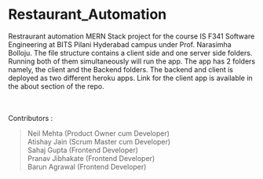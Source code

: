 # Restaurant_Automation
Restraurant automation MERN Stack project for the course IS F341 Software Engineering at BITS Pilani Hyderabad campus under Prof. Narasimha Bolloju.
The file structure contains a client side and one server side folders. Running both of them simultaneously will run the app.
The app has 2 folders namely, the client and the Backend folders. The backend and client is deployed as two different heroku apps. Link for the client app is available in the about section of the repo. 

<br/><br/>
Contributors : 
>Neil Mehta (Product Owner cum Developer)<br/>
>Atishay Jain (Scrum Master cum Developer)<br/>
>Sahaj Gupta (Frontend Developer)<br/>
>Pranav Jibhakate (Frontend Developer)<br/>
>Barun Agrawal (Frontend Developer)<br/>
